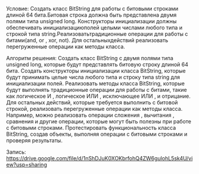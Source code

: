 Условие:
Создать класс ВitString для работы с битовыми строками длиной 64 бита.Битовая строка должна быть представлена двумя полями типа unsigned long.
Конструкторы инициализации должны обеспечивать инициализациюполей целыми числами любого типа и строкой типа string.Реализоватьтрадиционные операции для работы с битами(and, or , xor, not).
Для остальныхдействий реализовать перегруженные операции как методы класса.

Алгоритм решения:
Создать класс BitString с двумя полями типа unsigned long, которые будут представлять битовую строку длиной 64 бита.
Создать конструкторы инициализации класса BitString, которые будут принимать целые числа любого типа и строку типа string для инициализации полей.
Реализовать методы класса BitString, которые будут выполнять традиционные операции для работы с битами, такие как логическое И , логическое ИЛИ , исключающее ИЛИ , и отрицание.
Для остальных действий, которые требуется выполнить с битовой строкой, реализовать перегруженные операции как методы класса. Например, можно реализовать операции сложения , вычитания , сравнения и другие операции, которые могут быть полезны при работе с битовыми строками.
Протестировать функциональность класса BitString, создав объекты, выполняя операции с битовыми строками и проверяя результаты.

Запись:
https://drive.google.com/file/d/1nShDJuK0XOKbrfohQ4ZW6gulohL5sk4U/view?usp=sharing
